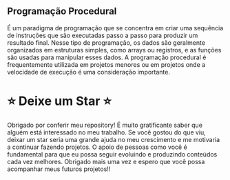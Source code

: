 ## Programação Procedural 

É um paradigma de programação que se concentra em criar uma sequência de instruções que são executadas passo a passo para produzir um resultado final. Nesse tipo de programação, os dados são geralmente organizados em estruturas simples, como arrays ou registros, e as funções são usadas para manipular esses dados. A programação procedural é frequentemente utilizada em projetos menores ou em projetos onde a velocidade de execução é uma consideração importante.

# ⭐️ **Deixe um Star** ⭐️

Obrigado por conferir meu repository! É muito gratificante saber que alguém está interessado no meu trabalho. Se você gostou do que viu, deixar um star seria uma grande ajuda no meu crescimento e me motivaria a continuar fazendo projetos. O apoio de pessoas como você é fundamental para que eu possa seguir evoluindo e produzindo conteúdos cada vez melhores. Obrigado mais uma vez e espero que você possa acompanhar meus futuros projetos!!
